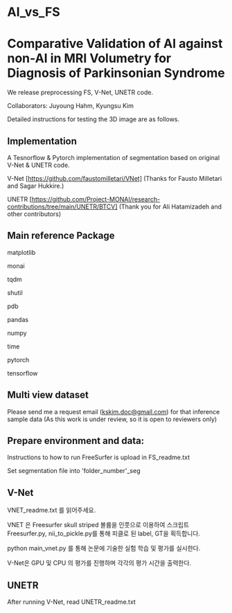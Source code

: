 # AI_vs_FS
# Comparative Validation of AI against non-AI in MRI Volumetry for Diagnosis of Parkinsonian Syndrome

We release preprocessing FS, V-Net, UNETR code.

Collaborators: Juyoung Hahm, Kyungsu Kim

Detailed instructions for testing the 3D image are as follows.

## Implementation
A Tesnorflow & Pytorch implementation of segmentation based on original V-Net & UNETR code.

V-Net [https://github.com/faustomilletari/VNet] (Thanks for Fausto Milletari and Sagar Hukkire.)

UNETR [https://github.com/Project-MONAI/research-contributions/tree/main/UNETR/BTCV] (Thank you for Ali Hatamizadeh and other contributors)

## Main reference Package

matplotlib

monai

tqdm

shutil

pdb

pandas

numpy

time

pytorch

tensorflow

## Multi view dataset
Please send me a request email (kskim.doc@gmail.com) for that inference sample data (As this work is under review, so it is open to reviewers only)

## Prepare environment and data:
Instructions to how to run FreeSurfer is upload in FS_readme.txt

Set segmentation file into 'folder_number'_seg

## V-Net
VNET_readme.txt 를 읽어주세요.

VNET 은 Freesurfer skull striped 볼륨을 인풋으로 이용하여 스크립트 Freesurfer.py, nii_to_pickle.py를 통해 피클로 된 label, GT을 획득합니다.

python main_vnet.py 를 통해 논문에 기술한 실험 학습 및 평가를 실시한다.

V-Net은 GPU 및 CPU 의 평가를 진행하며 각각의 평가 시간을 출력한다.





## UNETR
After running V-Net, read UNETR_readme.txt

